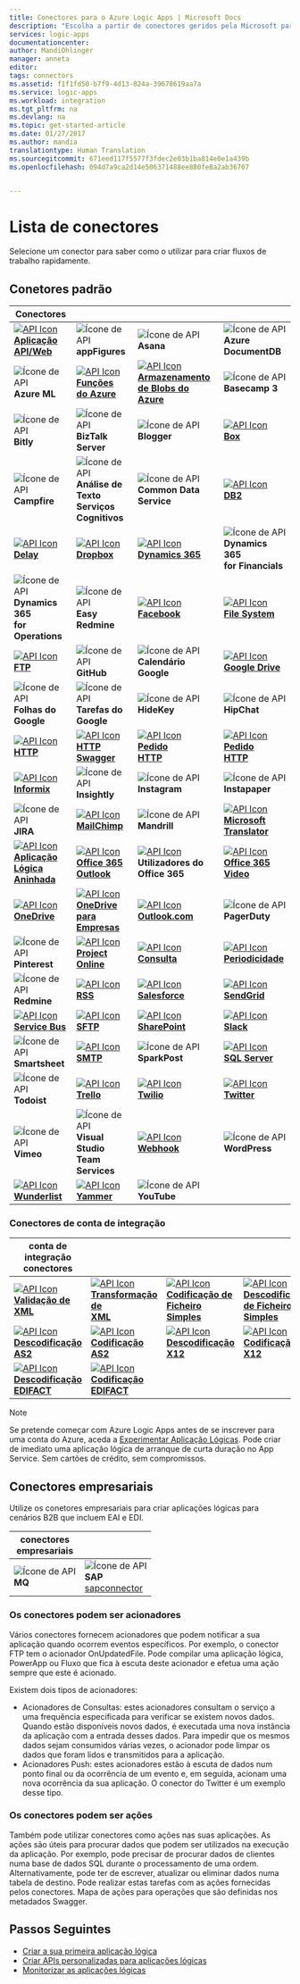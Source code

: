 ```yaml
---
title: Conectores para o Azure Logic Apps | Microsoft Docs
description: "Escolha a partir de conectores geridos pela Microsoft para criar aplicações lógicas"
services: logic-apps
documentationcenter: 
author: MandiOhlinger
manager: anneta
editor: 
tags: connectors
ms.assetid: f1f1fd50-b7f9-4d13-824a-39678619aa7a
ms.service: logic-apps
ms.workload: integration
ms.tgt_pltfrm: na
ms.devlang: na
ms.topic: get-started-article
ms.date: 01/27/2017
ms.author: mandia
translationtype: Human Translation
ms.sourcegitcommit: 671eed117f5577f3fdec2e03b1ba814e0e1a439b
ms.openlocfilehash: 094d7a9ca2d14e506371488ee880fe8a2ab36707


---
```

# <a name="connectors-list"></a>Lista de conectores
Selecione um conector para saber como o utilizar para criar fluxos de trabalho rapidamente.

## <a name="standard-connectors"></a>Conetores padrão
| Conectores |  |  |  |
| --- | --- | --- | --- |
|[![API Icon][API/Web-Appicon]<br/>**Aplicação API/Web**][API/Web-Appdoc]|![Ícone de API][appFiguresicon]<br/>**appFigures**|![Ícone de API][Asanaicon]<br/>**Asana**|![Ícone de API][Azure-DocumentDBicon]<br/>**Azure DocumentDB**|
|![Ícone de API][Azure-MLicon]<br/>**Azure ML**|[![API Icon][Azure-Functionsicon]<br/>**Funções<br/>do Azure**][Azure-Functionsdoc]|[![API Icon][AzureBlobStorageicon]<br/>**Armazenamento de Blobs do<br/>Azure**][AzureBlobStoragedoc]|![Ícone de API][Basecamp-3icon]<br/>**Basecamp 3**|
|![Ícone de API][Bitlyicon]<br/>**Bitly**|![Ícone de API][BizTalk-Servericon]<br/>**BizTalk Server**|![Ícone de API][Bloggericon]<br/>**Blogger**|[![API Icon][Boxicon]<br/>**Box**][boxDoc]|
|![Ícone de API][Campfireicon]<br/>**Campfire**|![Ícone de API][Cognitive-Services-Text-Analyticsicon]<br/>**Análise de Texto<br/>Serviços Cognitivos**|![Ícone de API][Common-Data-Serviceicon]<br/>**Common Data<br/>Service**|[![API Icon][DB2icon]<br/>**DB2**][db2doc]|
|[![API Icon][Delayicon]<br/>**Delay**][Delaydoc]|[![API Icon][Dropboxicon]<br/>**Dropbox**][dropboxdoc]|[![API Icon][Dynamics-365icon]<br/>**Dynamics 365**][Dynamics-365doc]|![Ícone de API][Dynamics-365-for-Financialsicon]<br/>**Dynamics 365<br/>for Financials**|
|![Ícone de API][Dynamics-365-for-Operationsicon]<br/>**Dynamics 365<br/>for Operations**|![Ícone de API][Easy-Redmineicon]<br/>**Easy Redmine**|[![API Icon][Facebookicon]<br/>**Facebook**][Facebookdoc]|[![API Icon][FileSystemIcon]<br/>**File System**][FileSystemdoc]|
|[![API Icon][FTPicon]<br/>**FTP**][FTPdoc]|![Ícone de API][GitHubicon]<br/>**GitHub**|![Ícone de API][Google-Calendaricon]<br/>**Calendário Google**|[![API Icon][Google-Driveicon]<br/>**Google Drive**][Google-Drivedoc]|
|![Ícone de API][Google-Sheetsicon]<br/>**Folhas do Google**|![Ícone de API][Google-Tasksicon]<br/>**Tarefas do Google**|![Ícone de API][HideKeyicon]<br/>**HideKey**|![Ícone de API][HipChaticon]<br/>**HipChat**|
|[![API Icon][HTTPicon]<br/>**HTTP**][HTTPdoc]|[![API Icon][HTTP-Swaggericon]<br/>**HTTP Swagger**][http-swaggerdoc]|[![API Icon][HTTP-Requesticon]<br/>**Pedido<br/>HTTP**][HTTP-Requestdoc]|[![API Icon][HTTP-Responseicon]<br/>**Pedido<br/>HTTP**][HTTP-Responsedoc]|
|[![API Icon][Informixicon]<br/>**Informix**][Informixdoc]|![Ícone de API][Insightlyicon]<br/>**Insightly**|![Ícone de API][Instagramicon]<br/>**Instagram**|![Ícone de API][Instapapericon]<br/>**Instapaper**|
|![Ícone de API][JIRAicon]<br/>**JIRA**|[![API Icon][MailChimpicon]<br/>**MailChimp**][MailChimpdoc]|![Ícone de API][Mandrillicon]<br/>**Mandrill**|[![API Icon][Microsoft-Translatoricon]<br/>**Microsoft<br/>Translator**][Microsoft-Translatordoc]|
|[![API Icon][Nested-Logic-Appicon]<br/>**Aplicação Lógica<br/>Aninhada**][Nested-Logic-Appdoc]|[![API Icon][Office-365-Outlookicon]<br/>**Office 365<br/>Outlook**][office365-outlookdoc]|[![API Icon][Office-365-Usersicon]][office365-usersdoc]<br/>**Utilizadores do<br/>Office 365**|[![API Icon][Office-365-Videoicon]<br/>**Office 365<br/>Video**][office365-videodoc]|
|[![API Icon][OneDriveicon]<br/>**OneDrive**][OneDrivedoc]|[![API Icon][OneDrive-for-Businessicon]<br/>**OneDrive para<br/>Empresas**][OneDrive-for-Businessdoc]|[![API Icon][Outlook.comicon]<br/>**Outlook.com**][Outlook.comdoc]|![Ícone de API][PagerDutyicon]<br/>**PagerDuty**|
|![Ícone de API][Pinteresticon]<br/>**Pinterest**|[![API Icon][Project-Onlineicon]<br/>**Project Online**][Project-Onlinedoc]|[![API Icon][Queryicon]<br/>**Consulta**][Querydoc]|[![API Icon][Recurrenceicon]<br/>**Periodicidade**][Recurrencedoc]|
|![Ícone de API][Redmineicon]<br/>**Redmine**|[![API Icon][RSSicon]<br/>**RSS**][RSSdoc]|[![API Icon][Salesforceicon]<br/>**Salesforce**][Salesforcedoc]|[![API Icon][SendGridicon]<br/>**SendGrid**][SendGriddoc]|
|[![API Icon][Service-Busicon]<br/>**Service Bus**][Service-Busdoc]|[![API Icon][SFTPicon]<br/>**SFTP**][SFTPdoc]|[![API Icon][SharePointicon]<br/>**SharePoint**][SharePointdoc]|[![API Icon][Slackicon]<br/>**Slack**][Slackdoc]|
|![Ícone de API][Smartsheeticon]<br/>**Smartsheet**|[![API Icon][SMTPicon]<br/>**SMTP**][SMTPdoc]|![Ícone de API][SparkPosticon]<br/>**SparkPost**|[![API Icon][SQL-Servericon]<br/>**SQL Server**][SQL-Serverdoc]|
|![Ícone de API][Todoisticon]<br/>**Todoist**|[![API Icon][Trelloicon]<br/>**Trello**][Trellodoc]|[![API Icon][Twilioicon]<br/>**Twilio**][Twiliodoc]|[![API Icon][Twittericon]<br/>**Twitter**][Twitterdoc]|
|![Ícone de API][Vimeoicon]<br/>**Vimeo**|![Ícone de API][Visual-Studio-Team-Servicesicon]<br/>**Visual Studio<br/>Team Services**|[![API Icon][Webhookicon]<br/>**Webhook**][Webhookdoc]|![Ícone de API][WordPressicon]<br/>**WordPress**|
|[![API Icon][Wunderlisticon]<br/>**Wunderlist**][Wunderlistdoc]|[![API Icon][Yammericon]<br/>**Yammer**][Yammerdoc]|![Ícone de API][YouTubeicon]<br/>**YouTube**|

### <a name="integration-account-connectors"></a>Conectores de conta de integração 

| conta de integração<br/>conectores |  |  |  |
| --- | --- | --- | --- |
| [![API Icon][xmlvalidateicon]<br/>**Validação de<br/>XML**][xmlvalidatedoc] |[![API Icon][xmltransformicon]<br/>**Transformação de<br/> XML**][xmltransformdoc] |[![API Icon][flatfileicon]<br/>**Codificação de Ficheiro</br>Simples**][flatfiledoc] |[![API Icon][flatfiledecodeicon]<br/>**Descodificação de Ficheiro</br>Simples**][flatfiledecodedoc] |
| [![API Icon][as2icon]<br/>**Descodificação</br>AS2**][as2decode] |[![API Icon][as2icon]<br/>**Codificação</br>AS2**][as2encode] |[![API Icon][x12icon]<br/>**Descodificação</br>X12**][x12decode] |[![API Icon][x12icon]<br/>**Codificação</br>X12**][x12encode] |
| [![API Icon][x12icon]<br/>**Descodificação</br>EDIFACT**][EDIFACTdecode] |[![API Icon][x12icon]<br/>**Codificação</br>EDIFACT**][EDIFACTencode] | | |

> [!NOTE]
> Se pretende começar com Azure Logic Apps antes de se inscrever para uma conta do Azure, aceda a [Experimentar Aplicação Lógicas](https://tryappservice.azure.com/?appservice=logic). Pode criar de imediato uma aplicação lógica de arranque de curta duração no App Service. Sem cartões de crédito, sem compromissos.

## <a name="enterprise-connectors"></a>Conectores empresariais
Utilize os conetores empresariais para criar aplicações lógicas para cenários B2B que incluem EAI e EDI.  

| conectores<br/>empresariais |  |
| --- | --- |
|![Ícone de API][MQicon]<br/>**MQ**|![Ícone de API][SAPicon]<br/>**SAP**<br/>[sapconnector]|



<!-- TODO: Add Functions, App Service, and Nested Workflow Icons -->
### <a name="connectors-can-be-triggers"></a>Os conectores podem ser acionadores
Vários conectores fornecem acionadores que podem notificar a sua aplicação quando ocorrem eventos específicos. Por exemplo, o conector FTP tem o acionador OnUpdatedFile. Pode compilar uma aplicação lógica, PowerApp ou Fluxo que fica à escuta deste acionador e efetua uma ação sempre que este é acionado.

Existem dois tipos de acionadores:  

* Acionadores de Consultas: estes acionadores consultam o serviço a uma frequência especificada para verificar se existem novos dados. Quando estão disponíveis novos dados, é executada uma nova instância da aplicação com a entrada desses dados. Para impedir que os mesmos dados sejam consumidos várias vezes, o acionador pode limpar os dados que foram lidos e transmitidos para a aplicação.
* Acionadores Push: estes acionadores estão à escuta de dados num ponto final ou da ocorrência de um evento e, em seguida, acionam uma nova ocorrência da sua aplicação. O conector do Twitter é um exemplo desse tipo.

### <a name="connectors-can-be-actions"></a>Os conectores podem ser ações
Também pode utilizar conectores como ações nas suas aplicações. As ações são úteis para procurar dados que podem ser utilizados na execução da aplicação. Por exemplo, pode precisar de procurar dados de clientes numa base de dados SQL durante o processamento de uma ordem. Alternativamente, pode ter de escrever, atualizar ou eliminar dados numa tabela de destino. Pode realizar estas tarefas com as ações fornecidas pelos conectores. Mapa de ações para operações que são definidas nos metadados Swagger.

## <a name="next-steps"></a>Passos Seguintes
* [Criar a sua primeira aplicação lógica](../logic-apps/logic-apps-create-a-logic-app.md)
* [Criar APIs personalizadas para aplicações lógicas](../logic-apps/logic-apps-create-api-app.md)
* [Monitorizar as aplicações lógicas](../logic-apps/logic-apps-monitor-your-logic-apps.md)

<!--Connectors Documentation-->
[azureblobstoragedoc]: ./connectors-create-api-azureblobstorage.md "Ligue-se ao blob do Azure para gerir ficheiros no seu contentor de blobs."
[boxDoc]: ./connectors-create-api-box.md "Liga-se ao Box e pode carregar, obter, eliminar, listar e fazer outras tarefas de ficheiros."
[Dynamics-365doc]: ./connectors-create-api-crmonline.md "Ligue ao Dynamics CRM Online e tire mais partido dos seus dados do CRM Online."
[db2doc]: ./connectors-create-api-db2.md "Ligue ao IBM DB2 na cloud ou no local para atualizar linhas, obter tabelas, entre outras ações."
[dropboxdoc]: ./connectors-create-api-dropbox.md "Ligue ao Dropbox e pode obter, eliminar, listar e fazer outras tarefas de ficheiros."
[facebookdoc]: ./connectors-create-api-facebook.md "Ligue ao Facebook para publicar uma linha cronológica, obter um feed de página, entre outras coisas."
[ftpdoc]: ./connectors-create-api-ftp.md "Liga a um servidor FTP / FTPS e faça tarefas de FTP diferentes, incluindo carregar, obter, eliminar ficheiros, entre outras"
[google-drivedoc]: ./connectors-create-api-googledrive.md "Ligue ao GoogleDrive e interaja com os seus dados."
[informixdoc]: ./connectors-create-api-informix.md "Ligue ao Informix na cloud ou no local para ler linhas, listar as tabelas e fazer outras tarefas."
[microsoft-translatordoc]: ./connectors-create-api-microsofttranslator.md
[office365-outlookdoc]: ./connectors-create-api-office365-outlook.md "O Conector do Office 365 pode enviar e receber e-mails, gerir o seu calendário e gerir contactos com a sua conta do Office 365."
[office365-usersdoc]: ./connectors-create-api-office365-users.md
[office365-videodoc]: ./connectors-create-api-office365-video.md
[onedrivedoc]: ./connectors-create-api-onedrive.md "Liga ao seu Microsoft OneDrive e pode carregar, eliminar, listar ficheiros e fazer outras tarefas."
[onedrive-for-businessdoc]: ./connectors-create-api-onedriveforbusiness.md "Liga ao seu Microsoft OneDrive empresarial e carrega, elimina, lista os seus ficheiros, entre outras ações."
[outlook.comdoc]: ./connectors-create-api-outlook.md "Ligue à sua caixa de correio do Outlook e aceda ao e-mail e a outros recursos."
[project-onlinedoc]: ./connectors-create-api-projectonline.md "Liga ao Microsoft Project Online."
[rssdoc]: ./connectors-create-api-rss.md "O conector RSS permite-lhe publicar e obter itens de feeds. Também lhe permite acionar operações quando um novo item é publicado no feed."
[salesforcedoc]: ./connectors-create-api-salesforce.md "Ligue à sua conta do Salesforce e faça a gestão de contas, oportunidades potenciais, entre outras."
[sendgriddoc]: ./connectors-create-api-sendgrid.md "Liga ao Microsoft Project Online."
[service-busdoc]: ./connectors-create-api-servicebus.md "Pode enviar mensagens das Filas e dos Tópicos do Service Bus e receber mensagens das Filas e das Subscrições do Service Bus."
[sharepointdoc]: ./connectors-create-api-sharepointonline.md "Liga-se ao SharePoint Online para gerir documentos e listar itens."
[slackdoc]: ./connectors-create-api-slack.md "Liga ao Slack e publica mensagens nos canais do Slack."
[sftpdoc]: ./connectors-create-api-sftp.md "Liga-se ao SFTP e pode carregar, obter, eliminar ficheiros, entre outras ações."
[githubdoc]: ./connectors-create-api-github.md "Liga-se ao GitHub e pode controlar problemas."
[mailchimpdoc]: ./connectors-create-api-mailchimp.md "Send Better Email."
[smtpdoc]: ./connectors-create-api-smtp.md "Liga-se a um servidor SMTP e pode enviar e-mails com anexos."
[sql-serverdoc]: ./connectors-create-api-sqlazure.md "Liga-se à Base de Dados SQL do Azure. Pode criar, atualizar, obter e eliminar entradas numa tabela da SQL Database."
[trellodoc]: ./connectors-create-api-trello.md "O Trello é uma forma gratuita, flexível e visual de organizar qualquer coisa com qualquer pessoa."
[twiliodoc]: ./connectors-create-api-twilio.md "Liga-se ao Twilio e pode enviar e receber mensagens, obter números disponíveis, gerir números de telefone de chamadas recebidas, entre outras ações."
[twitterdoc]: ./connectors-create-api-twitter.md "Liga-se ao Twitter e permite obter linhas cronológicas, publicar tweets, entre outras ações."
[wunderlistdoc]: ./connectors-create-api-wunderlist.md "Manter os seus ficheiros sincronizados."
[yammerdoc]: ./connectors-create-api-yammer.md "Liga-se ao Yammer para publicar mensagens e receber mensagens novas."
[as2doc]: ../logic-apps/logic-apps-enterprise-integration-as2.md "Saiba mais sobre a integração empresarial AS2."
[x12doc]: ../logic-apps/logic-apps-enterprise-integration-x12.md "Saiba mais sobre a integração empresarial X12."
[flatfiledoc]:../logic-apps/logic-apps-enterprise-integration-flatfile.md "Saiba mais sobre a integração empresarial de ficheiros simples."
[flatfiledecodedoc]:../logic-apps/logic-apps-enterprise-integration-flatfile.md "Saiba mais sobre a integração empresarial de ficheiros simples."
[xmlvalidatedoc]: ../logic-apps/logic-apps-enterprise-integration-xml-validation.md "Saiba mais sobre a integração empresarial de validação XML."
[xmltransformdoc]: ../logic-apps/logic-apps-enterprise-integration-transform.md "Saiba mais sobre a integração empresarial de transformações."
[as2decode]: ..//logic-apps/logic-apps-enterprise-integration-as2-decode.md "Saiba mais sobre a integração empresarial de descodificação AS2."
[as2encode]:../logic-apps/logic-apps-enterprise-integration-as2-encode.md "Saiba mais sobre a integração empresarial de codificação AS2."
[X12decode]: ..//logic-apps/logic-apps-enterprise-integration-X12-decode.md "Saiba mais sobre a integração empresarial de descodificação X12."
[X12encode]: ..//logic-apps/logic-apps-enterprise-integration-X12-encode.md "Saiba mais sobre a integração empresarial de codificação X12."
[EDIFACTdecode]: ..//logic-apps/logic-apps-enterprise-integration-EDIFACT-decode.md "Saiba mais sobre a integração empresarial de descodificação EDIFACT."
[EDIFACTencode]: ..//logic-apps/logic-apps-enterprise-integration-EDIFACT-encode.md "Saiba mais sobre a integração empresarial de codificação EDIFACT."
[httpdoc]: ./connectors-native-http.md "Conector HTTP para fazer chamadas HTTP."
[http-requestdoc]: ./connectors-native-reqres.md "Ações de pedido e resposta."
[http-responsedoc]: ./connectors-native-reqres.md "Ações de pedido e resposta."
[delaydoc]: ./connectors-native-delay.md "Saiba mais sobre a ação de atraso."
[http-swaggerdoc]: ./connectors-native-http-swagger.md "Conector HTTP + Swagger para fazer chamadas HTTP."
[querydoc]: ./connectors-native-query.md "Ação de consulta para selecionar e filtrar matrizes."
[webhookdoc]: ./connectors-native-webhook.md "Acionador e ação do Webhook para aplicações lógicas."
[azure-functionsdoc]: ../logic-apps/logic-apps-azure-functions.md "Integrar aplicações lógicas com Funções do Azure."
[api/web-appdoc]: ../logic-apps/logic-apps-custom-hosted-api.md "Integrar aplicações lógicas com Aplicações API do Serviço de Aplicações."
[nested-logic-appdoc]: ../logic-apps/logic-apps-http-endpoint.md "Integrar aplicações lógicas com um fluxo de trabalho aninhado."
[recurrencedoc]:  ./connectors-native-recurrence.md "Acionador de periodicidade para aplicações lógicas."
[google-sheetsdoc]: ./connectors-create-api-googlesheet.md "Liga às Folhas do Google e pode modificar folhas."
[google-tasksdoc]: ./connectors-create-api-googletasks.md "Liga ao Google Tarefas e pode gerir tarefas."
[google-calendardoc]: ./connectors-create-api-googlecalendar.md "Liga ao Calendário Google e pode gerir o calendário."
[instagramdoc]: ./connectors-create-api-instagram.md "Liga ao Instagram e pode acionar ou agir sobre eventos."
[mandrilldoc]: ./connectors-create-api-mandrill.md "Liga ao Mandrill e pode ser utilizado para comunicação."
[youtubedoc]: ./connectors-create-api-youtube.md "Liga ao YouTube e pode interagir com vídeos e canais."
[sparkpostdoc]: ./connectors-create-api-sparkpost.md "Liga ao SparkPost e pode ser utilizado para comunicação."
[filesystemdoc]: ..//logic-apps/logic-apps-using-file-connector.md "Utilize o conector do sistema de ficheiros para comunicar com o sistema de ficheiros no local."
[sapconnector]: ..//logic-apps/logic-apps-using-sap-connector.md "Saiba mais sobre o Connector do SAP"

<!--Icon references-->
[appFiguresicon]: ./media/apis-list/appfigures.png
[Asanaicon]: ./media/apis-list/asana.png
[AzureBlobStorageicon]: ./media/apis-list/azureblob.png
[Azure-MLicon]: ./media/apis-list/azureml.png
[Basecamp-3icon]: ./media/apis-list/basecamp.png
[Bitlyicon]: ./media/apis-list/bitly.png
[BizTalk-Servericon]: ./media/apis-list/biztalk.png
[Bloggericon]: ./media/apis-list/blogger.png
[Boxicon]: ./media/apis-list/box.png
[Campfireicon]: ./media/apis-list/campfire.png
[Cognitive-Services-Text-Analyticsicon]: ./media/apis-list/cognitiveservicestextanalytics.png
[DB2icon]: ./media/apis-list/db2.png
[Azure-DocumentDBicon]: ./media/apis-list/documentdb.png
[Dropboxicon]: ./media/apis-list/dropbox.png
[Dynamics-365-for-Operationsicon]: ./media/apis-list/dynamicsax.png
[Dynamics-365icon]: ./media/apis-list/dynamicscrmonline.png
[Easy-Redmineicon]: ./media/apis-list/easyredmine.png
[Facebookicon]: ./media/apis-list/facebook.png
[FTPicon]: ./media/apis-list/ftp.png
[GitHubicon]: ./media/apis-list/github.png
[Google-Calendaricon]: ./media/apis-list/googlecalendar.png
[Google-Driveicon]: ./media/apis-list/googledrive.png
[Google-Sheetsicon]: ./media/apis-list/googlesheet.png
[Google-Tasksicon]: ./media/apis-list/googletasks.png
[HideKeyicon]: ./media/apis-list/hidekey.png
[HipChaticon]: ./media/apis-list/hipchat.png
[Informixicon]: ./media/apis-list/informix.png
[Insightlyicon]: ./media/apis-list/insightly.png
[Instagramicon]: ./media/apis-list/instagram.png
[Instapapericon]: ./media/apis-list/instapaper.png
[JIRAicon]: ./media/apis-list/jira.png
[Dynamics-365-for-Financialsicon]: ./media/apis-list/madeira.png
[MailChimpicon]: ./media/apis-list/mailchimp.png
[Mandrillicon]: ./media/apis-list/mandrill.png
[Microsoft-Translatoricon]: ./media/apis-list/microsofttranslator.png
[MQicon]: ./media/apis-list/mq.png
[Office-365-Outlookicon]: ./media/apis-list/office365.png
[Office-365-Usersicon]: ./media/apis-list/office365users.png
[Office-365-Videoicon]: ./media/apis-list/office365video.png
[OneDriveicon]: ./media/apis-list/onedrive.png
[OneDrive-for-Businessicon]: ./media/apis-list/onedriveforbusiness.png
[Outlook.comicon]: ./media/apis-list/outlook.png
[PagerDutyicon]: ./media/apis-list/pagerduty.png
[Pinteresticon]: ./media/apis-list/pinterest.png
[Project-Onlineicon]: ./media/apis-list/projectonline.png
[Redmineicon]: ./media/apis-list/redmine.png
[RSSicon]: ./media/apis-list/rss.png
[Common-Data-Serviceicon]: ./media/apis-list/runtimeservice.png
[Salesforceicon]: ./media/apis-list/salesforce.png
[SAPicon]: ./media/apis-list/sap.png
[SendGridicon]: ./media/apis-list/sendgrid.png
[Service-Busicon]: ./media/apis-list/servicebus.png
[SFTPicon]: ./media/apis-list/sftp.png
[SharePointicon]: ./media/apis-list/sharepointonline.png
[Slackicon]: ./media/apis-list/slack.png
[Smartsheeticon]: ./media/apis-list/smartsheet.png
[SMTPicon]: ./media/apis-list/smtp.png
[SparkPosticon]: ./media/apis-list/sparkpost.png
[SQL-Servericon]: ./media/apis-list/sql.png
[Todoisticon]: ./media/apis-list/todoist.png
[Trelloicon]: ./media/apis-list/trello.png
[Twilioicon]: ./media/apis-list/twilio.png
[Twittericon]: ./media/apis-list/twitter.png
[Vimeoicon]: ./media/apis-list/vimeo.png
[Visual-Studio-Team-Servicesicon]: ./media/apis-list/visualstudioteamservices.png
[WordPressicon]: ./media/apis-list/wordpress.png
[Wunderlisticon]: ./media/apis-list/wunderlist.png
[Yammericon]: ./media/apis-list/yammer.png
[YouTubeicon]: ./media/apis-list/youtube.png


<!-- Primitive Icons -->
[HTTPicon]: ./media/apis-list/http.png
[HTTP-Requesticon]: ./media/apis-list/request.png
[HTTP-Responseicon]: ./media/apis-list/response.png
[Delayicon]: ./media/apis-list/delay.png
[HTTP-Swaggericon]: ./media/apis-list/http_swagger.png
[Queryicon]: ./media/apis-list/query.png
[Webhookicon]: ./media/apis-list/webhook.png
[Azure-Functionsicon]: ./media/apis-list/function.png
[API/Web-Appicon]: ./media/apis-list/api.png
[Nested-Logic-Appicon]: ./media/apis-list/workflow.png
[Recurrenceicon]: ./media/apis-list/recurrence.png
[FileSystemIcon]: ./media/apis-list/filesystem.png

<!-- EIP Icons -->
[as2icon]: ./media/apis-list/as2new.png
[x12icon]: ./media/apis-list/x12new.png
[flatfileicon]: ./media/apis-list/flatfileencoding.png
[flatfiledecodeicon]: ./media/apis-list/flatfiledecoding.png
[xmlvalidateicon]: ./media/apis-list/xmlvalidation.png
[xmltransformicon]: ./media/apis-list/xsltransform.png



<!--HONumber=Feb17_HO3-->


